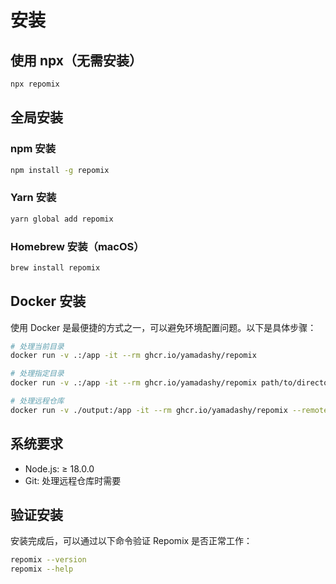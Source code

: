 # 安装

## 使用 npx（无需安装）

```bash
npx repomix
```

## 全局安装

### npm 安装
```bash
npm install -g repomix
```

### Yarn 安装
```bash
yarn global add repomix
```

### Homebrew 安装（macOS）
```bash
brew install repomix
```

## Docker 安装

使用 Docker 是最便捷的方式之一，可以避免环境配置问题。以下是具体步骤：

```bash
# 处理当前目录
docker run -v .:/app -it --rm ghcr.io/yamadashy/repomix

# 处理指定目录
docker run -v .:/app -it --rm ghcr.io/yamadashy/repomix path/to/directory

# 处理远程仓库
docker run -v ./output:/app -it --rm ghcr.io/yamadashy/repomix --remote yamadashy/repomix
```

## 系统要求

- Node.js: ≥ 18.0.0
- Git: 处理远程仓库时需要

## 验证安装

安装完成后，可以通过以下命令验证 Repomix 是否正常工作：

```bash
repomix --version
repomix --help
```
